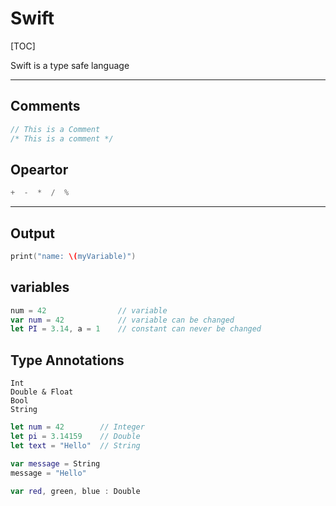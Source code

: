 # Swift

[TOC]


Swift is a type safe language

------

## Comments

```Swift
// This is a Comment
/* This is a comment */
```

## Opeartor

```Swift
+  -  *  /  %
```

------

## Output

```swift
print("name: \(myVariable)")
```



## variables

```swift
num = 42                // variable
var num = 42            // variable can be changed
let PI = 3.14, a = 1    // constant can never be changed
```

## Type Annotations

```
Int
Double & Float
Bool
String
```

```Swift
let num = 42        // Integer
let pi = 3.14159    // Double
let text = "Hello"  // String
```


```Swift
var message = String
message = "Hello"

var red, green, blue : Double
```

